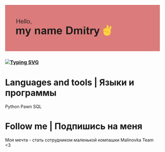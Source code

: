 [![Header | Шапка](https://github.com/FenixLaz/FenixLaz/blob/main/header.png)](https://vk.com/chudin.dima)

### [![Typing SVG](https://readme-typing-svg.herokuapp.com?color=%2336BCF7&lines=I+am+Novice+developer+python)](https://git.io/typing-svg)

# Languages and tools | Языки и программы

Python
Pawn
SQL

# Follow me | Подпишись на меня

Моя мечта - стать сотрудником маленькой компашки Malinovka Team <3

